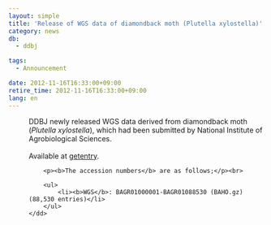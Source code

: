 ```yaml
---
layout: simple
title: 'Release of WGS data of diamondback moth (Plutella xylostella)'
category: news
db:
  - ddbj

tags:
  - Announcement

date: 2012-11-16T16:33:00+09:00
retire_time: 2012-11-16T16:33:00+09:00
lang: en
---
```


<html>

<dl>
    <dd>DDBJ newly released WGS data derived from diamondback moth (<em>Plutella xylostella</em>), which had been submitted by National Institute of Agrobiological Sciences. <br><br>Available at <a href="http://getentry.ddbj.nig.ac.jp/top-e.html" target="_blank">getentry</a>. <br>

        <p><b>The accession numbers</b> are as follows;</p><br>

        <ul>
            <li><b>WGS</b>: BAGR01000001-BAGR01088530 (BAHO.gz) (88,530 entries)</li>
        </ul>
    </dd>
</dl>
</html>

